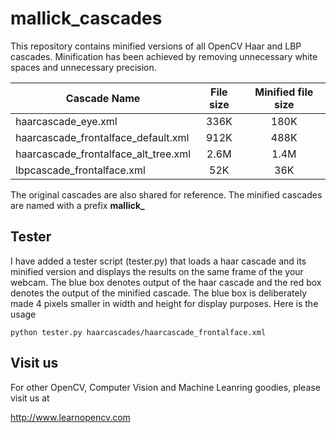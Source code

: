 # mallick_cascades

This repository contains minified versions of all OpenCV Haar and LBP cascades. Minification has been achieved by removing unnecessary white spaces and unnecessary precision. 

| Cascade Name	| File size	    | Minified file size|
|---------------|:-------------:|:-----------------:|
| haarcascade_eye.xml	| 336K	| 180K
| haarcascade_frontalface_default.xml	| 912K	| 488K
| haarcascade_frontalface_alt_tree.xml	| 2.6M | 1.4M
| lbpcascade_frontalface.xml	| 52K	| 36K

The original cascades are also shared for reference. The minified cascades are named with a prefix **mallick_**

## Tester

I have added a tester script (tester.py) that loads a haar cascade and its minified version and displays the results on the same frame of the your webcam. The blue box denotes output of the haar cascade and the red box denotes the output of the minified cascade. The blue box is deliberately made 4 pixels smaller in width and height for display purposes. Here is the usage

```
python tester.py haarcascades/haarcascade_frontalface.xml
```

## Visit us
For other OpenCV, Computer Vision and Machine Leanring goodies, please visit us at 

http://www.learnopencv.com

